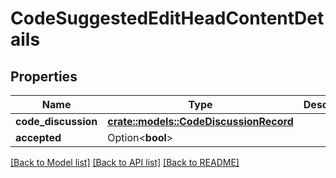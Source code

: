 # CodeSuggestedEditHeadContentDetails

## Properties

Name | Type | Description | Notes
------------ | ------------- | ------------- | -------------
**code_discussion** | [**crate::models::CodeDiscussionRecord**](CodeDiscussionRecord.md) |  | 
**accepted** | Option<**bool**> |  | [optional]

[[Back to Model list]](../README.md#documentation-for-models) [[Back to API list]](../README.md#documentation-for-api-endpoints) [[Back to README]](../README.md)


